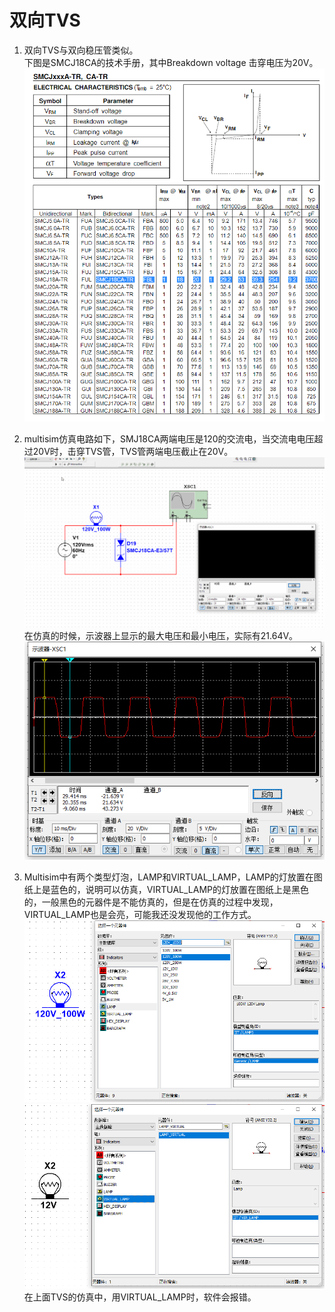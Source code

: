 # 双向TVS

1. 双向TVS与双向稳压管类似。  
下图是SMCJ18CA的技术手册，其中Breakdown voltage 击穿电压为20V。  
![SMCJ18CA](./img/SMCJ18CA.png)  

2. multisim仿真电路如下，SMJ18CA两端电压是120的交流电，当交流电电压超过20V时，击穿TVS管，TVS管两端电压截止在20V。  
![TVS](./img/TVS.gif)  
在仿真的时候，示波器上显示的最大电压和最小电压，实际有21.64V。  
![xsc1](./img/XSC1.png)

3. Multisim中有两个类型灯泡，LAMP和VIRTUAL_LAMP，LAMP的灯放置在图纸上是蓝色的，说明可以仿真，VIRTUAL_LAMP的灯放置在图纸上是黑色的，一般黑色的元器件是不能仿真的，但是在仿真的过程中发现，VIRTUAL_LAMP也是会亮，可能我还没发现他的工作方式。
![LAMP](./img/LAMP.png)  
![VIRTUAL_LAMP](./img/VIRTUAL_LAMP.png)  
在上面TVS的仿真中，用VIRTUAL_LAMP时，软件会报错。
